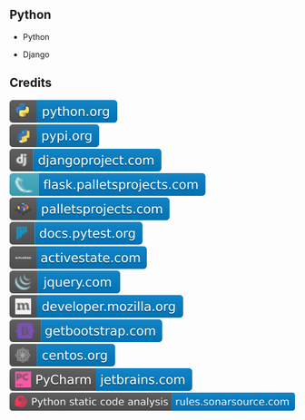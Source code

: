 Python
------

- Python

- Django

Credits
-------
[![image](
Credits/python.org.svg)](https://python.org/)  
[![image](
Credits/pypi.org.svg)](https://pypi.org/)  
[![image](
Credits/djangoproject.com.svg)](https://djangoproject.com/)  
[![image](
Credits/flask.palletsprojects.com.svg)](https://flask.palletsprojects.com/)  
[![image](
Credits/palletsprojects.com.svg)](https://palletsprojects.com/)  
[![image](
Credits/docs.pytest.org.svg)](https://docs.pytest.org/)  
[![image](
Credits/activestate.com.svg)](https://activestate.com/)  
[![image](
Credits/jquery.com.svg)](https://jquery.com/)  
[![image](
Credits/developer.mozilla.org.svg)](https://developer.mozilla.org/)    
[![image](
Credits/getbootstrap.com.svg)](https://getbootstrap.com/)  
[![image](
Credits/centos.org.svg)](https://centos.org/)<!--[![image](
Credits/jetbrains.com.svg)](https://jetbrains.com/)-->   
[![image](
Credits/PyCharm-jetbrains.com.svg)](https://jetbrains.com/pycharm/)  
[![image](
Credits/Python-static-code-analysis-rules.sonarsource.com.svg)](https://rules.sonarsource.com/python/)

